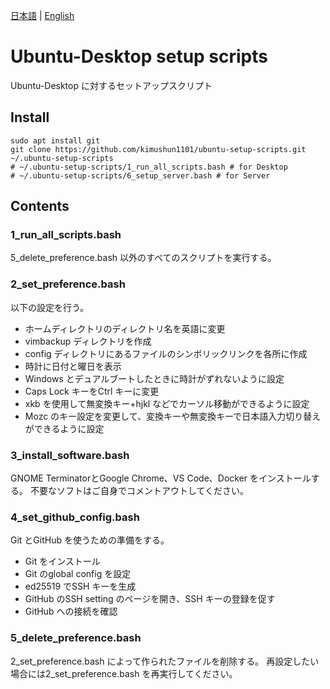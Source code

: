 [日本語](/README.md) | [English](/README_en.md)

# Ubuntu-Desktop setup scripts

Ubuntu-Desktop に対するセットアップスクリプト

## Install

```
sudo apt install git
git clone https://github.com/kimushun1101/ubuntu-setup-scripts.git ~/.ubuntu-setup-scripts
# ~/.ubuntu-setup-scripts/1_run_all_scripts.bash # for Desktop
# ~/.ubuntu-setup-scripts/6_setup_server.bash # for Server
```

## Contents

### 1_run_all_scripts.bash

5_delete_preference.bash 以外のすべてのスクリプトを実行する。

### 2_set_preference.bash

以下の設定を行う。
- ホームディレクトリのディレクトリ名を英語に変更
- vimbackup ディレクトリを作成
- config ディレクトリにあるファイルのシンボリックリンクを各所に作成
- 時計に日付と曜日を表示
- Windows とデュアルブートしたときに時計がずれないように設定
- Caps Lock キーをCtrl キーに変更
- xkb を使用して無変換キー+hjkl などでカーソル移動ができるように設定
- Mozc のキー設定を変更して、変換キーや無変換キーで日本語入力切り替えができるように設定

### 3_install_software.bash

GNOME TerminatorとGoogle Chrome、VS Code、Docker をインストールする。
不要なソフトはご自身でコメントアウトしてください。

### 4_set_github_config.bash

Git とGitHub を使うための準備をする。
- Git をインストール
- Git のglobal config を設定
- ed25519 でSSH キーを生成
- GitHub のSSH setting のページを開き、SSH キーの登録を促す
- GitHub への接続を確認

### 5_delete_preference.bash

2_set_preference.bash によって作られたファイルを削除する。
再設定したい場合には2_set_preference.bash を再実行してください。
